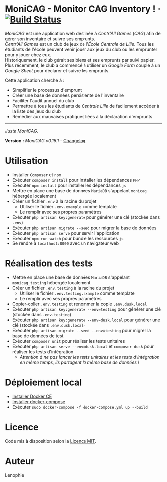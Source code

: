# MoniCAG - Monitor CAG Inventory ! · [![Build Status](https://travis-ci.com/Lenophie/MoniCAG.svg?branch=master)](https://travis-ci.com/Lenophie/MoniCAG)

*MoniCAG* est une application web destinée à *Centr'All Games* (*CAG*) afin de gérer son inventaire et suivre ses emprunts.  
*Centr'All Games* est un club de jeux de l'*École Centrale de Lille*. Tous les étudiants de l'école peuvent venir jouer aux jeux du club ou les emprunter pour y jouer chez eux.  
Historiquement, le club gérait ses biens et ses emprunts par suivi papier. Plus récemment, le club a commencé à utiliser un *Google Form* couplé à un *Google Sheet* pour déclarer et suivre les emprunts.  

Cette application cherche à :
* Simplifier le processus d'emprunt
* Créer une base de données persistente de l'inventaire
* Faciliter l'audit annuel du club
* Permettre à tous les étudiants de *Centrale Lille* de facilement accéder à la liste des jeux du club
* Remédier aux mauvaises pratiques liées à la déclaration d'emprunts

---

*Juste MoniCAG.*

**Version :** *MoniCAG v0.16.1* - [Changelog](./changelog.md)

# Utilisation

* Installer `Composer` et `npm`
* Exécuter `composer install` pour installer les dépendances `PHP`
* Exécuter `npm install` pour installer les dépendances `js`
* Mettre en place une base de données `MariaDB` s'appelant `monicag` hébergée localement
* Créer un fichier `.env` à la racine du projet
    * Utiliser le fichier `.env.example` comme template
    * Le remplir avec ses propres paramètres
* Exécuter `php artisan key:generate` pour générer une clé (stockée dans `.env`)
* Exécuter `php artisan migrate --seed` pour migrer la base de données
* Exécuter `php artisan serve` pour servir l'application
* Exécuter `npm run watch` pour bundle les ressources `js`
* Se rendre à `localhost:8000` avec un navigateur web

# Réalisation des tests

* Mettre en place une base de données `MariaDB` s'appelant `monicag_testing` hébergée localement
* Créer un fichier `.env.testing` à la racine du projet
    * Utiliser le fichier `.env.testing.example` comme template
    * Le remplir avec ses propres paramètres
* Copier-coller `.env.testing` et renommer la copie `.env.dusk.local`
* Exécuter `php artisan key:generate --env=testing` pour générer une clé (stockée dans `.env.testing`)
* Exécuter `php artisan key:generate --env=dusk.local` pour générer une clé (stockée dans `.env.dusk.local`)
* Exécuter `php artisan migrate --seed --env=testing` pour migrer la base de données de test
* Exécuter `composer unit` pour réaliser les tests unitaires
* Exécuter `php artisan serve --env=dusk.local` et `composer dusk` pour réaliser les tests d'intégration
    * *Attention à ne pas lancer les tests unitaires et les tests d'intégration en même temps, ils partagent la même base de données !*

# Déploiement local

* [Installer Docker CE](https://docs.docker.com/install/)
* [Installer docker-compose](https://docs.docker.com/compose/install/)
* Exécuter `sudo docker-compose -f docker-compose.yml up --build`

# Licence

Code mis à disposition selon la [Licence MIT](./LICENSE).

# Auteur

Lenophie
